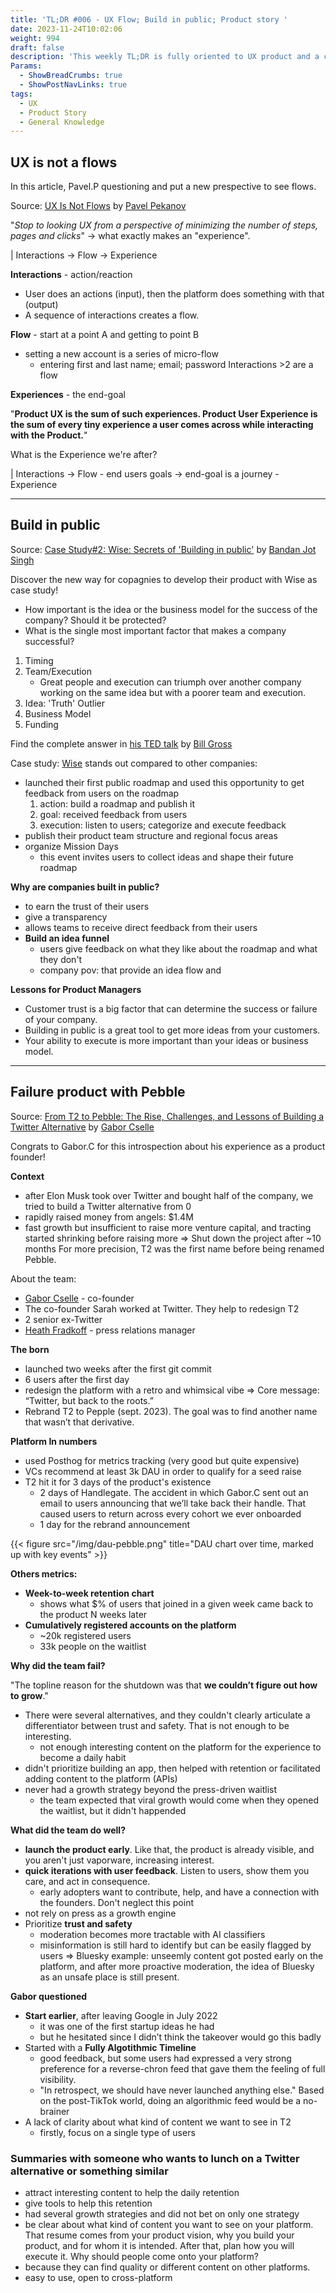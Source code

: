 ```yaml
---
title: 'TL;DR #006 - UX Flow; Build in public; Product story '
date: 2023-11-24T10:02:06
weight: 994
draft: false
description: 'This weekly TL;DR is fully oriented to UX product and a case studies of failed product, called Pebble.'
Params:
  - ShowBreadCrumbs: true
  - ShowPostNavLinks: true
tags:
  - UX
  - Product Story
  - General Knowledge
---
```


## UX is not a flows

In this article, Pavel.P questioning and put a new prespective to see flows.  

Source: [UX Is Not Flows](https://hackernoon.com/ux-is-not-flows-a6hh3wf6) by [Pavel Pekanov](https://twitter.com/pavelpekanov?ref=hackernoon)

"*Stop to looking UX from a perspective of minimizing the number of steps, pages and clicks*"
→ what exactly makes an "experience".

| Interactions → Flow → Experience

**Interactions** - action/reaction
- User does an actions (input), then the platform does something with that (output)
- A sequence of interactions creates a flow.

**Flow** - start at a point A and getting to point B 
- setting a new account is a series of micro-flow
	- entering first and last name; email; password
Interactions >2 are a flow

**Experiences** - the end-goal

"**Product UX is the sum of such experiences. Product User Experience is the sum of every tiny experience a user comes across while interacting with the Product.**"

What is the Experience we're after?

| Interactions → Flow - end users goals → end-goal is a journey - Experience

---

## Build in public

Source: [Case Study#2: Wise: Secrets of 'Building in public'](https://productify.substack.com/p/wise-secrets-of-building-in-public) by [Bandan Jot Singh](https://twitter.com/bandanjot)

Discover the new way for copagnies to develop their product with Wise as case study!  

- How important is the idea or the business model for the success of the company? Should it be protected?
- What is the single most important factor that makes a company successful? 

1. Timing
2. Team/Execution
    -  Great people and execution can triumph over another company working on the same idea but with a poorer team and execution.
3. Idea: 'Truth' Outlier
4. Business Model
5. Funding

Find the complete answer in [his TED talk](https://www.ted.com/talks/bill_gross_the_single_biggest_reason_why_start_ups_succeed?language=en#t-216239) by [Bill Gross](https://en.wikipedia.org/wiki/Bill_H._Gross)

Case study: [Wise](https://twitter.com/Wise/status/1403325880496230405) stands out compared to other companies:

- launched their first public roadmap and used this opportunity to get feedback from users on the roadmap
	1. action: build a roadmap and publish it
	2. goal: received feedback from users
	3. execution: listen to users; categorize and execute feedback
- publish their product team structure and regional focus areas
- organize Mission Days
	- this event invites users to collect ideas and shape their future roadmap

**Why are companies built in public?**
- to earn the trust of their users
- give a transparency
- allows teams to receive direct feedback from their users
- **Build an idea funnel**
	- users give feedback on what they like about the roadmap and what they don't
	- company pov: that provide an idea flow and

**Lessons for Product Managers**
- Customer trust is a big factor that can determine the success or failure of your company.
- Building in public is a great tool to get more ideas from your customers.
- Your ability to execute is more important than your ideas or business model.

---

## Failure product with Pebble

Source: [From T2 to Pebble: The Rise, Challenges, and Lessons of Building a Twitter Alternative](https://medium.com/gabor/from-t2-to-pebble-the-rise-challenges-and-lessons-of-building-a-twitter-alternative-553652f1d1e7) by [Gabor Cselle](https://twitter.com/gabor)

Congrats to Gabor.C for this introspection about his experience as a product founder!

**Context**
- after Elon Musk took over Twitter and bought half of the company, we tried to build a Twitter alternative from 0
- rapidly raised money from angels: $1.4M
- fast growth but insufficient to raise more venture capital, and tracting started shrinking before raising more
=> Shut down the project after ~10 months
For more precision, T2 was the first name before being renamed Pebble.

About the team:
- [Gabor Cselle](https://twitter.com/gabor) - co-founder
- The co-founder Sarah worked at Twitter. They help to redesign T2
- 2 senior ex-Twitter
- [Heath Fradkoff](https://twitter.com/heath_) - press relations manager

**The born**
- launched two weeks after the first git commit
- 6 users after the first day
- redesign the platform with a retro and whimsical vibe
=> Core message: “Twitter, but back to the roots.”
- Rebrand T2 to Pepple (sept. 2023). The goal was to find another name that wasn’t that derivative.

**Platform In numbers**
- used Posthog for metrics tracking (very good but quite expensive)
- VCs recommend at least 3k DAU in order to qualify for a seed raise
- T2 hit it for 3 days of the product's existence
	- 2 days of Handlegate. The accident in which Gabor.C sent out an email to users announcing that we’ll take back their handle. That caused users to return across every cohort we ever onboarded
	- 1 day for the rebrand announcement

{{< figure src="/img/dau-pebble.png" title="DAU chart over time, marked up with key events" >}}

**Others metrics:**
- **Week-to-week retention chart**
	- shows what $% of users that joined in a given week came back to the product N weeks later
- **Cumulatively registered accounts on the platform**
	- ~20k registered users
	- 33k people on the waitlist

**Why did the team fail?**

"The topline reason for the shutdown was that **we couldn’t figure out how to grow**."
- There were several alternatives, and they couldn't clearly articulate a differentiator between trust and safety. That is not enough to be interesting.
	- not enough interesting content on the platform for the experience to become a daily habit
- didn't prioritize building an app, then helped with retention or facilitated adding content to the platform (APIs)
- never had a growth strategy beyond the press-driven waitlist
	- the team expected that viral growth would come when they opened the waitlist, but it didn't happended

**What did the team do well?**
- **launch the product early**. Like that, the product is already visible, and you aren't just vaporware, increasing interest.
- **quick iterations with user feedback**. Listen to users, show them you care, and act in consequence.
	- early adopters want to contribute, help, and have a connection with the founders. Don't neglect this point
- not rely on press as a growth engine
- Prioritize **trust and safety**
	- moderation becomes more tractable with AI classifiers
	- misinformation is still hard to identify but can be easily flagged by users
=> Bluesky example: unseemly content got posted early on the platform, and after more proactive moderation, the idea of Bluesky as an unsafe place is still present.

**Gabor questioned**
- **Start earlier**, after leaving Google in July 2022
	- it was one of the first startup ideas he had
	- but he hesitated since I didn’t think the takeover would go this badly
- Started with a **Fully Algotithmic Timeline**
	- good feedback, but some users had expressed a very strong preference for a reverse-chron feed that gave them the feeling of full visibility.
	- "In retrospect, we should have never launched anything else." Based on the post-TikTok world, doing an algorithmic feed would be a no-brainer
- A lack of clarity about what kind of content we want to see in T2
	- firstly, focus on a single type of users

### Summaries with someone who wants to lunch on a Twitter alternative or something similar

- attract interesting content to help the daily retention
- give tools to help this retention
- had several growth strategies and did not bet on only one strategy
- be clear about what kind of content you want to see on your platform. That resume comes from your product vision, why you build your product, and for whom it is intended. After that, plan how you will execute it.
Why should people come onto your platform?
- because they can find quality or different content on other platforms.
- easy to use, open to cross-platform
